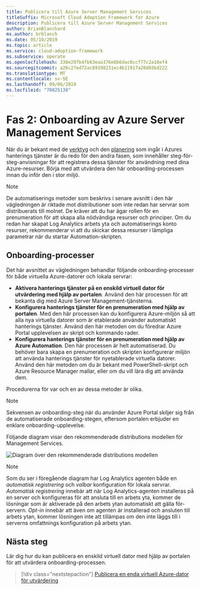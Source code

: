 ```yaml
---
title: Publicera till Azure Server Management Services
titleSuffix: Microsoft Cloud Adoption Framework for Azure
description: Publicera till Azure Server Management Services
author: BrianBlanchard
ms.author: brblanch
ms.date: 05/10/2019
ms.topic: article
ms.service: cloud-adoption-framework
ms.subservice: operate
ms.openlocfilehash: 330e297b4fb63eaa376e8b6dac0ccf77c2a16ef4
ms.sourcegitcommit: a26c27ed72ac89198231ec4b11917a20d03bd222
ms.translationtype: MT
ms.contentlocale: sv-SE
ms.lasthandoff: 09/06/2019
ms.locfileid: "70825138"
---
```

# <a name="phase-2-onboarding-azure-server-management-services"></a>Fas 2: Onboarding av Azure Server Management Services

När du är bekant med de [verktyg](./tools-services.md) och den [planering](./prerequisites.md) som ingår i Azures hanterings tjänster är du redo för den andra fasen, som innehåller steg-för-steg-anvisningar för att registrera dessa tjänster för användning med dina Azure-resurser. Börja med att utvärdera den här onboarding-processen innan du inför den i stor miljö.

> [!NOTE]
> De automatiserings metoder som beskrivs i senare avsnitt i den här vägledningen är riktade mot distributioner som inte redan har servrar som distribuerats till molnet. De kräver att du har ägar rollen för en prenumeration för att skapa alla nödvändiga resurser och principer. Om du redan har skapat Log Analytics arbets yta och automatiserings konto resurser, rekommenderar vi att du skickar dessa resurser i lämpliga parametrar när du startar Automation-skripten.

## <a name="onboarding-processes"></a>Onboarding-processer

Det här avsnittet av vägledningen behandlar följande onboarding-processer för både virtuella Azure-datorer och lokala servrar:

- **Aktivera hanterings tjänster på en enskild virtuell dator för utvärdering med hjälp av portalen**. Använd den här processen för att bekanta dig med Azure Server Management-tjänsterna.
- **Konfigurera hanterings tjänster för en prenumeration med hjälp av portalen**. Med den här processen kan du konfigurera Azure-miljön så att alla nya virtuella datorer som är etablerade använder automatiskt hanterings tjänster. Använd den här metoden om du föredrar Azure Portal upplevelsen av skript och kommando rader.
- **Konfigurera hanterings tjänster för en prenumeration med hjälp av Azure Automation**. Den här processen är helt automatiserad. Du behöver bara skapa en prenumeration och skripten konfigurerar miljön att använda hanterings tjänster för nyetablerade virtuella datorer. Använd den här metoden om du är bekant med PowerShell-skript och Azure Resource Manager mallar, eller om du vill lära dig att använda dem.

Procedurerna för var och en av dessa metoder är olika.

> [!NOTE]
> Sekvensen av onboarding-steg när du använder Azure Portal skiljer sig från de automatiserade onboarding-stegen, eftersom portalen erbjuder en enklare onboarding-upplevelse.

Följande diagram visar den rekommenderade distributions modellen för Management Services. 

![Diagram över den rekommenderade distributions modellen](./media/recommended-deployment.png)

> [!NOTE]
> Som du ser i föregående diagram har Log Analytics agenten både en *automatisk registrering* och *valbar* konfiguration för lokala servrar. *Automatisk registrering* innebär att när Log Analytics-agenten installeras på en server och konfigureras för att ansluta till en arbets yta, kommer de lösningar som är aktiverade på den arbets ytan automatiskt att gälla för-servern. *Opt-in* innebär att även om agenten är installerad och ansluten till arbets ytan, kommer lösningen inte att tillämpas om den inte läggs till i serverns omfattnings konfiguration på arbets ytan.

## <a name="next-steps"></a>Nästa steg

Lär dig hur du kan publicera en enskild virtuell dator med hjälp av portalen för att utvärdera onboarding-processen.

> [!div class="nextstepaction"]
> [Publicera en enda virtuell Azure-dator för utvärdering](./onboard-single-vm.md)
